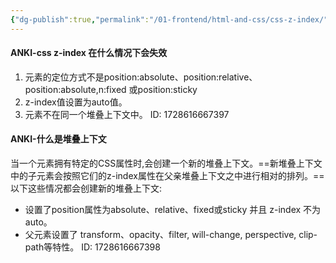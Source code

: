 ```yaml
---
{"dg-publish":true,"permalink":"/01-frontend/html-and-css/css-z-index/","created":"2024-10-23T13:18:53.000+08:00","updated":"2024-10-23T13:18:53.000+08:00"}
---
```


#### ANKI-css z-index 在什么情况下会失效
1. 元素的定位方式不是position:absolute、position:relative、position:absolute,n:fixed 或position:sticky
2. z-index值设置为auto值。
3. 元素不在同一个堆叠上下文中。
ID: 1728616667397

#### ANKI-什么是堆叠上下文
当一个元素拥有特定的CSS属性时,会创建一个新的堆叠上下文。==新堆叠上下文中的子元素会按照它们的z-index属性在父亲堆叠上下文之中进行相对的排列。==
以下这些情况都会创建新的堆叠上下文:
+ 设置了position属性为absolute、relative、fixed或sticky 并且 z-index 不为 auto。
+ 父元素设置了 transform、opacity、filter, will-change, perspective, clip-path等特性。
ID: 1728616667398



